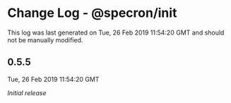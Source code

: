 # Change Log - @specron/init

This log was last generated on Tue, 26 Feb 2019 11:54:20 GMT and should not be manually modified.

## 0.5.5
Tue, 26 Feb 2019 11:54:20 GMT

*Initial release*

